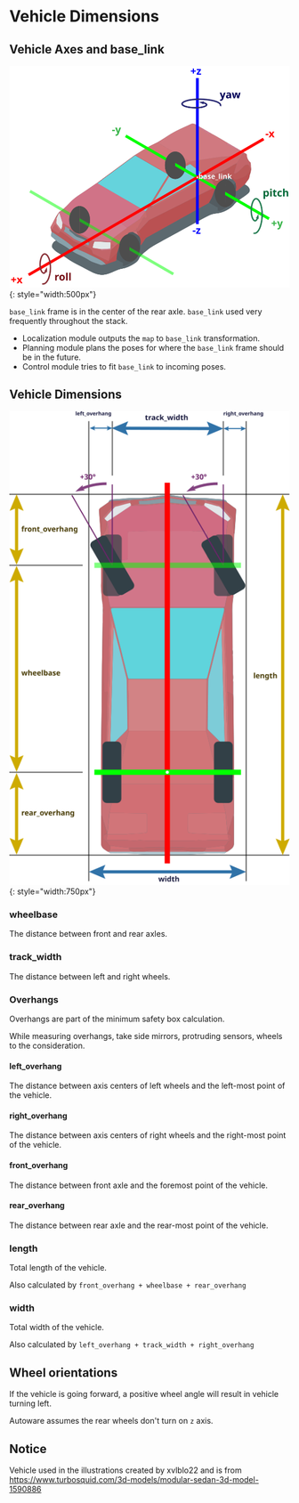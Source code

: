 # Vehicle Dimensions

## Vehicle Axes and base_link

![Vehicle Axes](images/vehicle_axes.svg){: style="width:500px"}

`base_link` frame is in the center of the rear axle.
`base_link` used very frequently throughout the stack.

- Localization module outputs the `map` to `base_link` transformation.
- Planning module plans the poses for where the `base_link` frame should be in the future.
- Control module tries to fit `base_link` to incoming poses.

## Vehicle Dimensions

![Vehicle Dimensions](images/vehicle_dimensions.svg){: style="width:750px"}

### wheelbase

The distance between front and rear axles.

### track_width

The distance between left and right wheels.

### Overhangs

Overhangs are part of the minimum safety box calculation.

While measuring overhangs, take side mirrors, protruding sensors, wheels to the consideration.

#### left_overhang

The distance between axis centers of left wheels and the left-most point of the vehicle.

#### right_overhang

The distance between axis centers of right wheels and the right-most point of the vehicle.

#### front_overhang

The distance between front axle and the foremost point of the vehicle.

#### rear_overhang

The distance between rear axle and the rear-most point of the vehicle.

### length

Total length of the vehicle.

Also calculated by `front_overhang + wheelbase + rear_overhang`

### width

Total width of the vehicle.

Also calculated by `left_overhang + track_width + right_overhang`

## Wheel orientations

If the vehicle is going forward, a positive wheel angle will result in vehicle turning left.

Autoware assumes the rear wheels don't turn on `z` axis.

## Notice

Vehicle used in the illustrations created by xvlblo22 and is from <https://www.turbosquid.com/3d-models/modular-sedan-3d-model-1590886>
